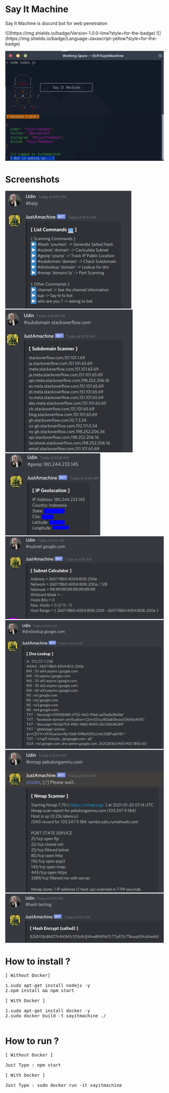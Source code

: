 # Say It Machine
<p>Say It Machine is discord bot for web penetration</p>
![](https://img.shields.io/badge/Version-1.0.0-lime?style=for-the-badge) ![](https://img.shields.io/badge/Language-Javascript-yellow?style=for-the-badge)


![](https://raw.githubusercontent.com/FajarTheGGman/Say-It-Machine/master/.img/banner.png)

# Screenshots

<img src="https://raw.githubusercontent.com/FajarTheGGman/Say-It-Machine/master/.img/help.png"/>
<img src="https://raw.githubusercontent.com/FajarTheGGman/Say-It-Machine/master/.img/subdo.png"/>
<img src="https://raw.githubusercontent.com/FajarTheGGman/Say-It-Machine/master/.img/ip.png"/>
<img src="https://raw.githubusercontent.com/FajarTheGGman/Say-It-Machine/master/.img/subnet.png"/>
<img src="https://raw.githubusercontent.com/FajarTheGGman/Say-It-Machine/master/.img/dnslookup.png"/>
<img src="https://raw.githubusercontent.com/FajarTheGGman/Say-It-Machine/master/.img/nmap.png"/>
<img src="https://raw.githubusercontent.com/FajarTheGGman/Say-It-Machine/master/.img/hash.png"/>

# How to install ?

<pre>
[ Without Docker]

1.sudo apt-get install nodejs -y
2.npm install && npm start

[ With Docker ]

1.sudo apt-get install docker -y
2.sudo docker build -t sayitmachine ./

</pre>


# How to run ?

<pre>
[ Without Docker ]

Just Type : npm start

[ With Docker ]

Just Type : sudo docker run -it sayitmachine

</pre>
